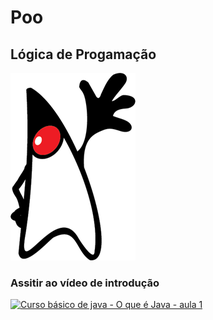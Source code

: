 # Poo
## Lógica de Progamação


![java](https://github.com/aleborges302/Poo/blob/main/java.png)


### Assitir ao vídeo de introdução 
[![ Curso básico de java - O que é Java - aula 1](http://img.youtube.com/vi/srNtqw2LEBU/0.jpg)](http://www.youtube.com/watch?v=srNtqw2LEBU "vídeo de introdução ao curso")

